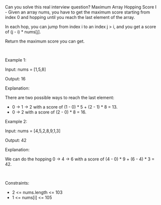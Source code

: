 Can you solve this real interview question? Maximum Array Hopping Score I - Given an array nums, you have to get the maximum score starting from index 0 and hopping until you reach the last element of the array.

In each hop, you can jump from index i to an index j > i, and you get a score of (j - i) * nums[j].

Return the maximum score you can get.

 

Example 1:

Input: nums = [1,5,8]

Output: 16

Explanation:

There are two possible ways to reach the last element:

 * 0 -> 1 -> 2 with a score of (1 - 0) * 5 + (2 - 1) * 8 = 13.
 * 0 -> 2 with a score of (2 - 0) * 8 = 16.

Example 2:

Input: nums = [4,5,2,8,9,1,3]

Output: 42

Explanation:

We can do the hopping 0 -> 4 -> 6 with a score of (4 - 0) * 9 + (6 - 4) * 3 = 42.

 

Constraints:

 * 2 <= nums.length <= 103
 * 1 <= nums[i] <= 105